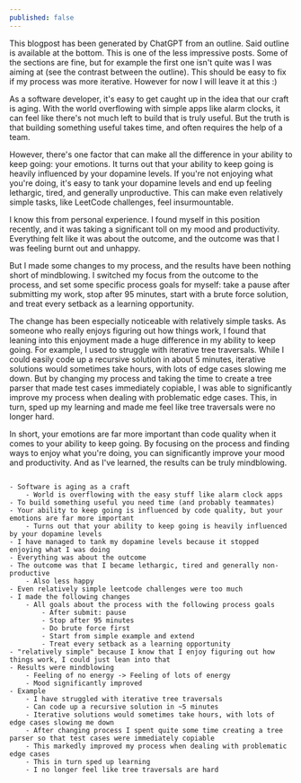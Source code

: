 ```yaml
---
published: false
---
```

This blogpost has been generated by ChatGPT from an outline. Said outline is available at the bottom. This is one of the less impressive posts. Some of the sections are fine, but for example the first one isn't quite was I was aiming at (see the contrast between the outline). This should be easy to fix if my process was more iterative. However for now I will leave it at this :)

As a software developer, it's easy to get caught up in the idea that our craft is aging. With the world overflowing with simple apps like alarm clocks, it can feel like there's not much left to build that is truly useful. But the truth is that building something useful takes time, and often requires the help of a team.

However, there's one factor that can make all the difference in your ability to keep going: your emotions. It turns out that your ability to keep going is heavily influenced by your dopamine levels. If you're not enjoying what you're doing, it's easy to tank your dopamine levels and end up feeling lethargic, tired, and generally unproductive. This can make even relatively simple tasks, like LeetCode challenges, feel insurmountable.

I know this from personal experience. I found myself in this position recently, and it was taking a significant toll on my mood and productivity. Everything felt like it was about the outcome, and the outcome was that I was feeling burnt out and unhappy.

But I made some changes to my process, and the results have been nothing short of mindblowing. I switched my focus from the outcome to the process, and set some specific process goals for myself: take a pause after submitting my work, stop after 95 minutes, start with a brute force solution, and treat every setback as a learning opportunity.

The change has been especially noticeable with relatively simple tasks. As someone who really enjoys figuring out how things work, I found that leaning into this enjoyment made a huge difference in my ability to keep going. For example, I used to struggle with iterative tree traversals. While I could easily code up a recursive solution in about 5 minutes, iterative solutions would sometimes take hours, with lots of edge cases slowing me down. But by changing my process and taking the time to create a tree parser that made test cases immediately copiable, I was able to significantly improve my process when dealing with problematic edge cases. This, in turn, sped up my learning and made me feel like tree traversals were no longer hard.

In short, your emotions are far more important than code quality when it comes to your ability to keep going. By focusing on the process and finding ways to enjoy what you're doing, you can significantly improve your mood and productivity. And as I've learned, the results can be truly mindblowing.

```

- Software is aging as a craft
    - World is overflowing with the easy stuff like alarm clock apps
- To build something useful you need time (and probably teammates)
- Your ability to keep going is influenced by code quality, but your emotions are far more important
    - Turns out that your ability to keep going is heavily influenced by your dopamine levels
- I have managed to tank my dopamine levels because it stopped enjoying what I was doing
- Everything was about the outcome
- The outcome was that I became lethargic, tired and generally non-productive
    - Also less happy
- Even relatively simple leetcode challenges were too much
- I made the following changes
    - All goals about the process with the following process goals
        - After submit: pause
        - Stop after 95 minutes
        - Do brute force first
        - Start from simple example and extend
        - Treat every setback as a learning opportunity
- "relatively simple" because I know that I enjoy figuring out how things work, I could just lean into that
- Results were mindblowing
    - Feeling of no energy -> Feeling of lots of energy
    - Mood significantly improved
- Example
    - I have struggled with iterative tree traversals
    - Can code up a recursive solution in ~5 minutes
    - Iterative solutions would sometimes take hours, with lots of edge cases slowing me down
    - After changing process I spent quite some time creating a tree parser so that test cases were immediately copiable
    - This markedly improved my process when dealing with problematic edge cases
    - This in turn sped up learning
    - I no longer feel like tree traversals are hard
```